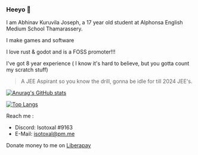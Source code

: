 ### Heeyo 👋

I am Abhinav Kuruvila Joseph, a 17 year old student at Alphonsa English Medium School Thamarassery.

I make games and software

I love rust & godot and is a FOSS promoter!!!

I've got 8 year experience ( I know it's hard to believe, but you gotta count my scratch stuff)

> A JEE Aspirant so you know the drill, gonna be idle for till 2024 JEE's.

[![Anurag's GitHub stats](https://github-readme-stats.vercel.app/api?username=IsotoxalDev&theme=tokyonight)](https://github.com/anuraghazra/github-readme-stats)

[![Top Langs](https://github-readme-stats.vercel.app/api/top-langs/?username=IsotoxalDev&theme=tokyonight&hide=scss,java,html)](https://github.com/anuraghazra/github-readme-stats)

Reach me :
  - Discord: Isotoxal #9163
  - E-Mail: isotoxal@pm.me

Donate money to me on [Liberapay](https://en.liberapay.com/abhinavkdev/)
